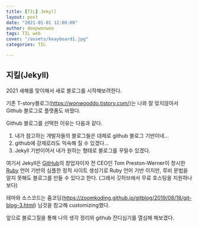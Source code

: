 ```yaml
---
title: [TIL] Jekyll
layout: post
date: "2021-01-01 12:00:00"
author: deepwonwoo
tags: TIL web
cover: "/assets/keayboard1.jpg"
categories: TIL

---
```



## 지킬(Jekyll) 

 2021 새해를 맞이해서 새로 블로그를 시작해보려한다. 

기존 T-story블로그(https://wonwooddo.tistory.com/)는 나와 잘 맞지않아서 Github 블로그로 플랫폼도 바꿨다.

Github 블로그를 선택한 이유는 다음과 같다.

1. 내가 참고하는 개발자들의 블로그들은 대체로 github 블로그 기반이네...
2. github에 강제로라도 익숙해 질 수 있겠다...
3.  Jekyll 기반이어서 내가 원하는 형태로 블로그를 꾸밀수 있겠다.



여기서 Jekyll은 [GitHub](https://ko.wikipedia.org/wiki/깃허브)의 창업자이자 전 CEO인 Tom Preston-Werner이 창시한 [Ruby](https://ko.wikipedia.org/wiki/루비_(프로그래밍_언어)) 언어 기반의 심플한 정적 사이트 생성기로 Ruby 언어 기반 이지만, 루비 문법을 알지 못해도 블로그를 만들 수 있다고 한다. (그래서 깃허브에서 무료 호스팅을 지원하나 보다)

테마와 소스코드는 줌코딩(https://zoomkoding.github.io/gitblog/2019/08/18/git-blog-3.html) 님것을 참고해 customizing했다.

앞으로 블로그질을 통해 나의 생각 정리와 github 잔디심기를 열심해 해보겠다.